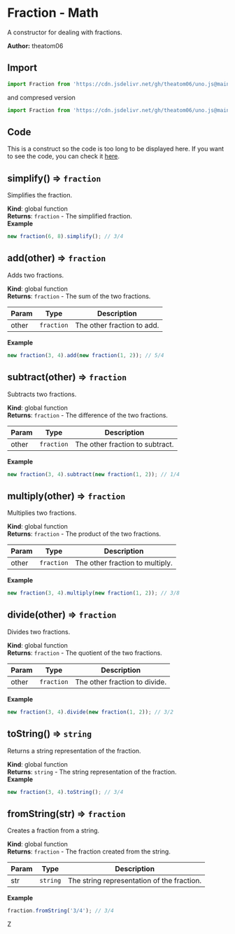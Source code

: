 # Fraction - Math
A constructor for dealing with fractions.

**Author:** theatom06

## Import

```js
import Fraction from 'https://cdn.jsdelivr.net/gh/theatom06/uno.js@main/lib/Math/Fraction.js';
```
and compresed version
```js
import Fraction from 'https://cdn.jsdelivr.net/gh/theatom06/uno.js@main/lib/Math/Fraction.min.js';
```

## Code
This is a construct so the code is too long to be displayed here.
If you want to see the code, you can check it [here](https://github.com/theatom06/uno.js/blob/main/lib/Math/Fraction.js).

## simplify() ⇒ <code>fraction</code>
Simplifies the fraction.

**Kind**: global function  
**Returns**: <code>fraction</code> - The simplified fraction.  
**Example**  
```js
new fraction(6, 8).simplify(); // 3/4
```
<a name="add"></a>

## add(other) ⇒ <code>fraction</code>
Adds two fractions.

**Kind**: global function  
**Returns**: <code>fraction</code> - The sum of the two fractions.  

| Param | Type | Description |
| --- | --- | --- |
| other | <code>fraction</code> | The other fraction to add. |

**Example**  
```js
new fraction(3, 4).add(new fraction(1, 2)); // 5/4
```
<a name="subtract"></a>

## subtract(other) ⇒ <code>fraction</code>
Subtracts two fractions.

**Kind**: global function  
**Returns**: <code>fraction</code> - The difference of the two fractions.  

| Param | Type | Description |
| --- | --- | --- |
| other | <code>fraction</code> | The other fraction to subtract. |

**Example**  
```js
new fraction(3, 4).subtract(new fraction(1, 2)); // 1/4
```
<a name="multiply"></a>

## multiply(other) ⇒ <code>fraction</code>
Multiplies two fractions.

**Kind**: global function  
**Returns**: <code>fraction</code> - The product of the two fractions.  

| Param | Type | Description |
| --- | --- | --- |
| other | <code>fraction</code> | The other fraction to multiply. |

**Example**  
```js
new fraction(3, 4).multiply(new fraction(1, 2)); // 3/8
```
<a name="divide"></a>

## divide(other) ⇒ <code>fraction</code>
Divides two fractions.

**Kind**: global function  
**Returns**: <code>fraction</code> - The quotient of the two fractions.  

| Param | Type | Description |
| --- | --- | --- |
| other | <code>fraction</code> | The other fraction to divide. |

**Example**  
```js
new fraction(3, 4).divide(new fraction(1, 2)); // 3/2
```
<a name="toString"></a>

## toString() ⇒ <code>string</code>
Returns a string representation of the fraction.

**Kind**: global function  
**Returns**: <code>string</code> - The string representation of the fraction.  
**Example**  
```js
new fraction(3, 4).toString(); // 3/4
```
<a name="fromString"></a>

## fromString(str) ⇒ <code>fraction</code>
Creates a fraction from a string.

**Kind**: global function  
**Returns**: <code>fraction</code> - The fraction created from the string.  

| Param | Type | Description |
| --- | --- | --- |
| str | <code>string</code> | The string representation of the fraction. |

**Example**  
```js
fraction.fromString('3/4'); // 3/4
```
Z